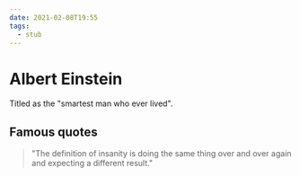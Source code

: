 ```yaml
---
date: 2021-02-08T19:55
tags: 
  - stub
---
```


# Albert Einstein

Titled as the "smartest man who ever lived".

## Famous quotes

> "The definition of insanity is doing the same thing over and over again and
> expecting a different result."

